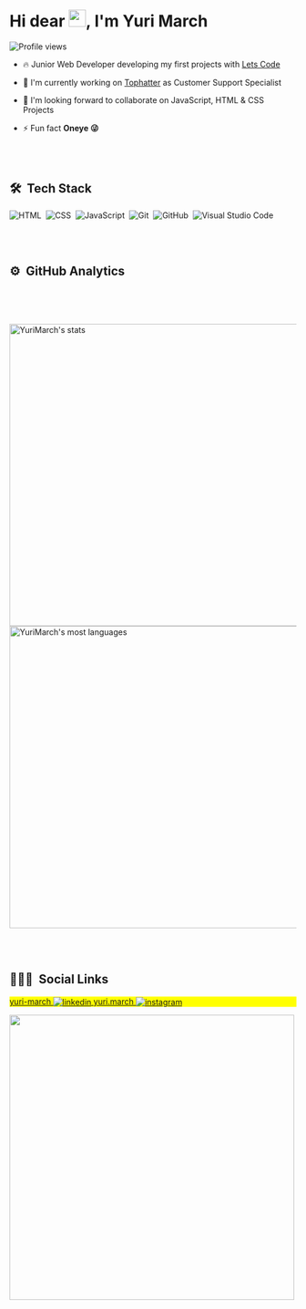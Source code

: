 <img align="right" height="590em">
<h1 align="left">Hi dear <img src="https://raw.githubusercontent.com/kaueMarques/kaueMarques/master/hi.gif" width="30px">, I'm Yuri March</h1>
<p align="left"> <img src="https://komarev.com/ghpvc/?username=YuriMarch&color=yellow" alt="Profile views" /> </p>

- 🔥 Junior Web Developer developing my first projects with [Lets Code](https://letscode.com.br/)

- 🔭 I'm currently working on [Tophatter](https://tophatter.com/) as Customer Support Specialist

- 💬 I'm looking forward to collaborate on JavaScript, HTML & CSS Projects

- ⚡ Fun fact **Oneye 😜**

<br><br>

## 🛠 &nbsp;Tech Stack

![HTML](https://img.shields.io/badge/-HTML-05122A?style=flat&logo=HTML5)&nbsp;
![CSS](https://img.shields.io/badge/-CSS-05122A?style=flat&logo=CSS3&logoColor=1572B6)&nbsp;
![JavaScript](https://img.shields.io/badge/-JavaScript-05122A?style=flat&logo=javascript)&nbsp;
![Git](https://img.shields.io/badge/-Git-05122A?style=flat&logo=git)&nbsp;
![GitHub](https://img.shields.io/badge/-GitHub-05122A?style=flat&logo=github)&nbsp;
![Visual Studio Code](https://img.shields.io/badge/-Visual%20Studio%20Code-05122A?style=flat&logo=visual-studio-code&logoColor=007ACC)&nbsp;

<br><br>

## ⚙️ &nbsp;GitHub Analytics

<p align="left">
<img width="530em" src="https://github-readme-stats.vercel.app/api?username=YuriMarch&show_icons=true&theme=vision-friendly-dark" alt="YuriMarch's stats"/>
<img width="530em" src="https://github-readme-stats.vercel.app/api/top-langs/?username=YuriMarch&layout=compact&theme=vision-friendly-dark" alt="YuriMarch's most languages"/>
</p>

<br><br>

## 👨🏽‍🦲 &nbsp;Social Links

<p align="left" style="background:yellow">
<a href="https://linkedin.com/in/yuri-march" target="_blank">yuri-march
  <img align="center" src="https://img.shields.io/badge/-maykbrito-05122A?style=flat&logo=linkedin" alt="linkedin"/>
</a>
<a href="https://instagram.com/yuri.march" target="_blank">yuri.march
 <img align="center" src="https://img.shields.io/badge/-maykbrito-05122A?style=flat&logo=instagram" alt="instagram"/>
</a>
</p>

<img width="500em" src="https://github-readme-twitter-gazf.vercel.app/api?id=maykbrito&layout=wide&show_reply=off&show_retweet=off" />


<!---
YuriMarch/YuriMarch is a ✨ special ✨ repository because its `README.md` (this file) appears on your GitHub profile.
You can click the Preview link to take a look at your changes.
--->

